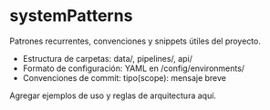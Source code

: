 # systemPatterns

Patrones recurrentes, convenciones y snippets útiles del proyecto.

- Estructura de carpetas: data/, pipelines/, api/
- Formato de configuración: YAML en /config/environments/
- Convenciones de commit: tipo(scope): mensaje breve

Agregar ejemplos de uso y reglas de arquitectura aquí.
